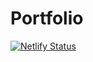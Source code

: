 # Portfolio
[![Netlify Status](https://api.netlify.com/api/v1/badges/438f363d-a440-47e1-8d06-568fdd91e9ae/deploy-status)](https://app.netlify.com/sites/practical-hopper-7dd17f/deploys)
